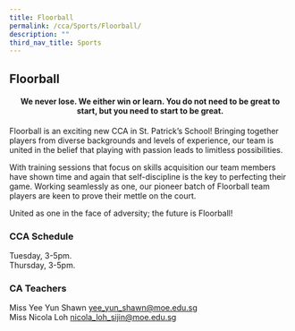 ```yaml
---
title: Floorball
permalink: /cca/Sports/Floorball/
description: ""
third_nav_title: Sports
---
```

## **Floorball**

#### <center>We never lose. We either win or learn. You do not need to be great to start, but you need to start to be great.
	
Floorball is an exciting new CCA in St. Patrick’s School! Bringing together players from diverse backgrounds and levels of experience, our team is united in the belief that playing with passion leads to limitless possibilities. 

With training sessions that focus on skills acquisition our team members have shown time and again that self-discipline is the key to perfecting their game. Working seamlessly as one, our pioneer batch of Floorball team players are keen to prove their mettle on the court.  

United as one in the face of adversity; the future is Floorball!

### **CCA Schedule**
Tuesday, 3-5pm.<br>
Thursday, 3-5pm.

### **CA Teachers**

Miss Yee Yun Shawn [yee\_yun\_shawn@moe.edu.sg](mailto:yee_yun_shawn@moe.edu.sg)<br>
Miss Nicola Loh [nicola\_loh\_sijin@moe.edu.sg](mailto:nicola_loh_sijin@moe.edu.sg)